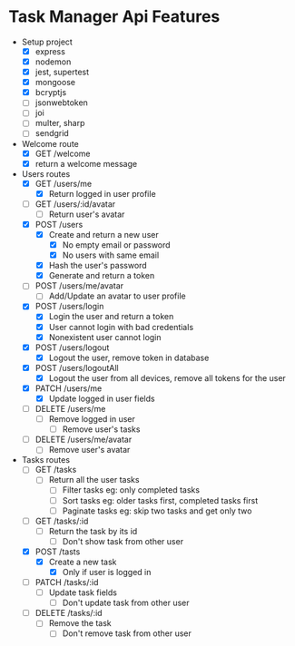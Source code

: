 # Task Manager Api Features

- Setup project
  - [x] express
  - [x] nodemon
  - [x] jest, supertest
  - [x] mongoose
  - [x] bcryptjs
  - [ ] jsonwebtoken
  - [ ] joi
  - [ ] multer, sharp
  - [ ] sendgrid
- Welcome route
  - [x] GET /welcome
  - [x] return a welcome message
- Users routes
  - [x] GET /users/me
    - [x] Return logged in user profile
  - [ ] GET /users/:id/avatar
    - [ ] Return user's avatar
  - [x] POST /users
    - [x] Create and return a new user
      - [x] No empty email or password
      - [x] No users with same email
    - [x] Hash the user's password
    - [x] Generate and return a token
  - [ ] POST /users/me/avatar
    - [ ] Add/Update an avatar to user profile
  - [x] POST /users/login
    - [x] Login the user and return a token
    - [x] User cannot login with bad credentials
    - [x] Nonexistent user cannot login
  - [x] POST /users/logout
    - [x] Logout the user, remove token in database
  - [x] POST /users/logoutAll
    - [x] Logout the user from all devices, remove all tokens for the user
  - [x] PATCH /users/me
    - [x] Update logged in user fields
  - [ ] DELETE /users/me
    - [ ] Remove logged in user
      - [ ] Remove user's tasks
  - [ ] DELETE /users/me/avatar
    - [ ] Remove user's avatar
- Tasks routes
  - [ ] GET /tasks
    - [ ] Return all the user tasks
      - [ ] Filter tasks eg: only completed tasks
      - [ ] Sort tasks eg: older tasks first, completed tasks first
      - [ ] Paginate tasks eg: skip two tasks and get only two
  - [ ] GET /tasks/:id
    - [ ] Return the task by its id
      - [ ] Don't show task from other user
  - [x] POST /tasts
    - [x] Create a new task
      - [x] Only if user is logged in
  - [ ] PATCH /tasks/:id
    - [ ] Update task fields
      - [ ] Don't update task from other user
  - [ ] DELETE /tasks/:id
    - [ ] Remove the task
      - [ ] Don't remove task from other user
